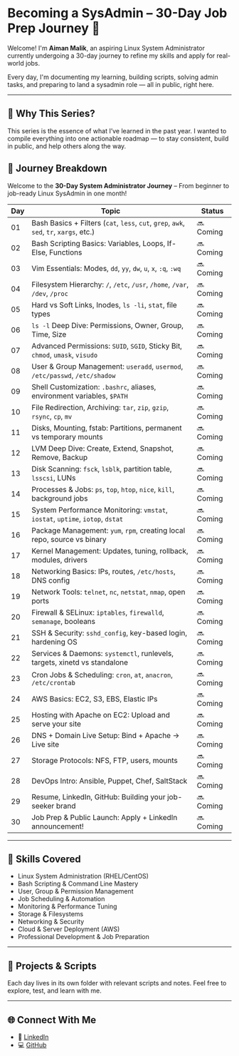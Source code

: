 # Becoming a SysAdmin – 30-Day Job Prep Journey 🚀

Welcome! I'm **Aiman Malik**, an aspiring Linux System Administrator currently undergoing a 30-day journey to refine my skills and apply for real-world jobs.

Every day, I'm documenting my learning, building scripts, solving admin tasks, and preparing to land a sysadmin role — all in public, right here.

---

## 📌 Why This Series?
This series is the essence of what I’ve learned in the past year.
I wanted to compile everything into one actionable roadmap — to stay consistent, build in public, and help others along the way.

## 📆 Journey Breakdown


Welcome to the **30-Day System Administrator Journey** – From beginner to job-ready Linux SysAdmin in one month!

| Day | Topic                                                                                       | Status        |
|-----|---------------------------------------------------------------------------------------------|---------------|
| 01  | Bash Basics + Filters (`cat`, `less`, `cut`, `grep`, `awk`, `sed`, `tr`, `xargs`, etc.)     | 🔜 Coming    |
| 02  | Bash Scripting Basics: Variables, Loops, If-Else, Functions                                 | 🔜 Coming    |
| 03  | Vim Essentials: Modes, `dd`, `yy`, `dw`, `u`, `x`, `:q`, `:wq`                              | 🔜 Coming    |
| 04  | Filesystem Hierarchy: `/`, `/etc`, `/usr`, `/home`, `/var`, `/dev`, `/proc`                 | 🔜 Coming    |
| 05  | Hard vs Soft Links, Inodes, `ls -li`, `stat`, file types                                    | 🔜 Coming    |
| 06  | `ls -l` Deep Dive: Permissions, Owner, Group, Time, Size                                    | 🔜 Coming    |
| 07  | Advanced Permissions: `SUID`, `SGID`, Sticky Bit, `chmod`, `umask`, `visudo`                | 🔜 Coming    |
| 08  | User & Group Management: `useradd`, `usermod`, `/etc/passwd`, `/etc/shadow`                 | 🔜 Coming    |
| 09  | Shell Customization: `.bashrc`, aliases, environment variables, `$PATH`                     | 🔜 Coming    |
| 10  | File Redirection, Archiving: `tar`, `zip`, `gzip`, `rsync`, `cp`, `mv`                      | 🔜 Coming    |
| 11  | Disks, Mounting, fstab: Partitions, permanent vs temporary mounts                           | 🔜 Coming    |
| 12  | LVM Deep Dive: Create, Extend, Snapshot, Remove, Backup                                     | 🔜 Coming    |
| 13  | Disk Scanning: `fsck`, `lsblk`, partition table, `lsscsi`, LUNs                             | 🔜 Coming    |
| 14  | Processes & Jobs: `ps`, `top`, `htop`, `nice`, `kill`, background jobs                      | 🔜 Coming    |
| 15  | System Performance Monitoring: `vmstat`, `iostat`, `uptime`, `iotop`, `dstat`               | 🔜 Coming    |
| 16  | Package Management: `yum`, `rpm`, creating local repo, source vs binary                     | 🔜 Coming    |
| 17  | Kernel Management: Updates, tuning, rollback, modules, drivers                              | 🔜 Coming    |
| 18  | Networking Basics: IPs, routes, `/etc/hosts`, DNS config                                    | 🔜 Coming    |
| 19  | Network Tools: `telnet`, `nc`, `netstat`, `nmap`, open ports                                | 🔜 Coming    |
| 20  | Firewall & SELinux: `iptables`, `firewalld`, `semanage`, booleans                           | 🔜 Coming    |
| 21  | SSH & Security: `sshd_config`, key-based login, hardening OS                                | 🔜 Coming    |
| 22  | Services & Daemons: `systemctl`, runlevels, targets, xinetd vs standalone                   | 🔜 Coming    |
| 23  | Cron Jobs & Scheduling: `cron`, `at`, `anacron`, `/etc/crontab`                             | 🔜 Coming    |
| 24  | AWS Basics: EC2, S3, EBS, Elastic IPs                                                       | 🔜 Coming    |
| 25  | Hosting with Apache on EC2: Upload and serve your site                                      | 🔜 Coming    |
| 26  | DNS + Domain Live Setup: Bind + Apache → Live site                                          | 🔜 Coming    |
| 27  | Storage Protocols: NFS, FTP, users, mounts                                                  | 🔜 Coming    |
| 28  | DevOps Intro: Ansible, Puppet, Chef, SaltStack                                              | 🔜 Coming    |
| 29  | Resume, LinkedIn, GitHub: Building your job-seeker brand                                    | 🔜 Coming    |
| 30  | Job Prep & Public Launch: Apply + LinkedIn announcement!                                    | 🔜 Coming    |


---

## 🔧 Skills Covered

- Linux System Administration (RHEL/CentOS)  
- Bash Scripting & Command Line Mastery  
- User, Group & Permission Management  
- Job Scheduling & Automation  
- Monitoring & Performance Tuning  
- Storage & Filesystems  
- Networking & Security  
- Cloud & Server Deployment (AWS)    
- Professional Development & Job Preparation 

---

## 🧰 Projects & Scripts
Each day lives in its own folder with relevant scripts and notes. Feel free to explore, test, and learn with me.

---

## 🌐 Connect With Me
- 💼 [LinkedIn](https://linkedin.com/in/aiman-malik-619393346/)
- 💻 [GitHub](https://github.com/Cyber-Aiman-Malik)
